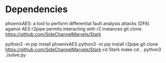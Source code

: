 # Dependencies

phoenixAES: a tool to perform differential fault analysis attacks (DFA) against AES
r2pipe permits interacting with r2 instances
git clone https://github.com/SideChannelMarvels/Stark 

python3 -m pip install phoenixAES
python3 -m pip install r2pipe
git clone https://github.com/SideChannelMarvels/Stark 
cd Stark
make
cd ..
python3 ./solve.py



